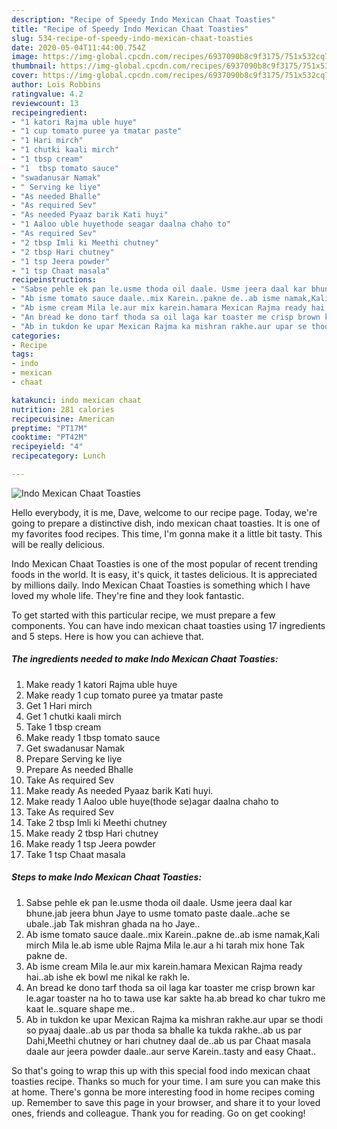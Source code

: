 ```yaml
---
description: "Recipe of Speedy Indo Mexican Chaat Toasties"
title: "Recipe of Speedy Indo Mexican Chaat Toasties"
slug: 534-recipe-of-speedy-indo-mexican-chaat-toasties
date: 2020-05-04T11:44:00.754Z
image: https://img-global.cpcdn.com/recipes/6937090b8c9f3175/751x532cq70/indo-mexican-chaat-toasties-recipe-main-photo.jpg
thumbnail: https://img-global.cpcdn.com/recipes/6937090b8c9f3175/751x532cq70/indo-mexican-chaat-toasties-recipe-main-photo.jpg
cover: https://img-global.cpcdn.com/recipes/6937090b8c9f3175/751x532cq70/indo-mexican-chaat-toasties-recipe-main-photo.jpg
author: Lois Robbins
ratingvalue: 4.2
reviewcount: 13
recipeingredient:
- "1 katori Rajma uble huye"
- "1 cup tomato puree ya tmatar paste"
- "1 Hari mirch"
- "1 chutki kaali mirch"
- "1 tbsp cream"
- "1  tbsp tomato sauce"
- "swadanusar Namak"
- " Serving ke liye"
- "As needed Bhalle"
- "As required Sev"
- "As needed Pyaaz barik Kati huyi"
- "1 Aaloo uble huyethode seagar daalna chaho to"
- "As required Sev"
- "2 tbsp Imli ki Meethi chutney"
- "2 tbsp Hari chutney"
- "1 tsp Jeera powder"
- "1 tsp Chaat masala"
recipeinstructions:
- "Sabse pehle ek pan le.usme thoda oil daale. Usme jeera daal kar bhune.jab jeera bhun Jaye to usme tomato paste daale..ache se ubale..jab Tak mishran ghada na ho Jaye.."
- "Ab isme tomato sauce daale..mix Karein..pakne de..ab isme namak,Kali mirch Mila le.ab isme uble Rajma Mila le.aur a hi tarah mix hone Tak pakne de."
- "Ab isme cream Mila le.aur mix karein.hamara Mexican Rajma ready hai..ab ishe ek bowl me nikal ke rakh le."
- "An bread ke dono tarf thoda sa oil laga kar toaster me crisp brown kar le.agar toaster na ho to tawa use kar sakte ha.ab bread ko char tukro me kaat le..square shape me.."
- "Ab in tukdon ke upar Mexican Rajma ka mishran rakhe.aur upar se thodi so pyaaj daale..ab us par thoda sa bhalle ka tukda rakhe..ab us par Dahi,Meethi chutney or hari chutney daal de..ab us par Chaat masala daale aur jeera powder daale..aur serve Karein..tasty and easy Chaat.."
categories:
- Recipe
tags:
- indo
- mexican
- chaat

katakunci: indo mexican chaat 
nutrition: 281 calories
recipecuisine: American
preptime: "PT17M"
cooktime: "PT42M"
recipeyield: "4"
recipecategory: Lunch

---
```



![Indo Mexican Chaat Toasties](https://img-global.cpcdn.com/recipes/6937090b8c9f3175/751x532cq70/indo-mexican-chaat-toasties-recipe-main-photo.jpg)

Hello everybody, it is me, Dave, welcome to our recipe page. Today, we're going to prepare a distinctive dish, indo mexican chaat toasties. It is one of my favorites food recipes. This time, I'm gonna make it a little bit tasty. This will be really delicious.



Indo Mexican Chaat Toasties is one of the most popular of recent trending foods in the world. It is easy, it's quick, it tastes delicious. It is appreciated by millions daily. Indo Mexican Chaat Toasties is something which I have loved my whole life. They're fine and they look fantastic.


To get started with this particular recipe, we must prepare a few components. You can have indo mexican chaat toasties using 17 ingredients and 5 steps. Here is how you can achieve that.

<!--inarticleads1-->

##### The ingredients needed to make Indo Mexican Chaat Toasties:

1. Make ready 1 katori Rajma uble huye
1. Make ready 1 cup tomato puree ya tmatar paste
1. Get 1 Hari mirch
1. Get 1 chutki kaali mirch
1. Take 1 tbsp cream
1. Make ready 1  tbsp tomato sauce
1. Get swadanusar Namak
1. Prepare  Serving ke liye
1. Prepare As needed Bhalle
1. Take As required Sev
1. Make ready As needed Pyaaz barik Kati huyi.
1. Make ready 1 Aaloo uble huye(thode se)agar daalna chaho to
1. Take As required Sev
1. Take 2 tbsp Imli ki Meethi chutney
1. Make ready 2 tbsp Hari chutney
1. Make ready 1 tsp Jeera powder
1. Take 1 tsp Chaat masala




<!--inarticleads2-->

##### Steps to make Indo Mexican Chaat Toasties:

1. Sabse pehle ek pan le.usme thoda oil daale. Usme jeera daal kar bhune.jab jeera bhun Jaye to usme tomato paste daale..ache se ubale..jab Tak mishran ghada na ho Jaye..
1. Ab isme tomato sauce daale..mix Karein..pakne de..ab isme namak,Kali mirch Mila le.ab isme uble Rajma Mila le.aur a hi tarah mix hone Tak pakne de.
1. Ab isme cream Mila le.aur mix karein.hamara Mexican Rajma ready hai..ab ishe ek bowl me nikal ke rakh le.
1. An bread ke dono tarf thoda sa oil laga kar toaster me crisp brown kar le.agar toaster na ho to tawa use kar sakte ha.ab bread ko char tukro me kaat le..square shape me..
1. Ab in tukdon ke upar Mexican Rajma ka mishran rakhe.aur upar se thodi so pyaaj daale..ab us par thoda sa bhalle ka tukda rakhe..ab us par Dahi,Meethi chutney or hari chutney daal de..ab us par Chaat masala daale aur jeera powder daale..aur serve Karein..tasty and easy Chaat..




So that's going to wrap this up with this special food indo mexican chaat toasties recipe. Thanks so much for your time. I am sure you can make this at home. There's gonna be more interesting food in home recipes coming up. Remember to save this page in your browser, and share it to your loved ones, friends and colleague. Thank you for reading. Go on get cooking!
